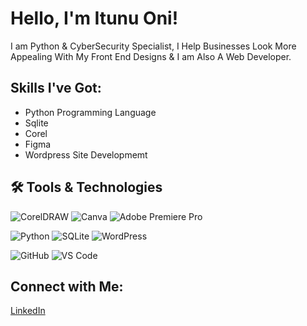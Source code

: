 # Hello, I'm Itunu Oni!

I am Python & CyberSecurity Specialist, I Help Businesses Look More Appealing With My Front End Designs & I am Also A Web Developer.

## Skills I've Got:
- Python Programming Language
- Sqlite
- Corel
- Figma
- Wordpress Site Developmemt

## 🛠️ Tools & Technologies

<!-- Design Tools -->
![CorelDRAW](https://img.shields.io/badge/CorelDRAW-0C8644?style=for-the-badge&logo=coreldraw&logoColor=white)
![Canva](https://img.shields.io/badge/Canva-00C4CC?style=for-the-badge&logo=canva&logoColor=white)
![Adobe Premiere Pro](https://img.shields.io/badge/Premiere%20Pro-9999FF?style=for-the-badge&logo=adobe-premiere-pro&logoColor=white)

<!-- Development -->
![Python](https://img.shields.io/badge/Python-3776AB?style=for-the-badge&logo=python&logoColor=white)
![SQLite](https://img.shields.io/badge/SQLite-003B57?style=for-the-badge&logo=sqlite&logoColor=white)
![WordPress](https://img.shields.io/badge/WordPress-21759B?style=for-the-badge&logo=wordpress&logoColor=white)

<!-- Others (Add More if Needed) -->
![GitHub](https://img.shields.io/badge/GitHub-181717?style=for-the-badge&logo=github&logoColor=white)
![VS Code](https://img.shields.io/badge/VS%20Code-007ACC?style=for-the-badge&logo=visual-studio-code&logoColor=white)


## Connect with Me:
[LinkedIn](https://www.linkedin.com/in/itunu-oni-12630335a/?lipi=urn%3Ali%3Apage%3Ad_flagship3_feed%3BcWO%2FF8FJSW23efJQ%2Btjx0A%3D%3D)


<!--
**ItunuOni/ItunuOni** is a ✨ _special_ ✨ repository because its `README.md` (this file) appears on your GitHub profile.

Here are some ideas to get you started:

- 🔭 I’m currently working on ...
- 🌱 I’m currently learning ...
- 👯 I’m looking to collaborate on ...
- 🤔 I’m looking for help with ...
- 💬 Ask me about ...
- 📫 How to reach me: ...
- 😄 Pronouns: ...
- ⚡ Fun fact: ...
-->
